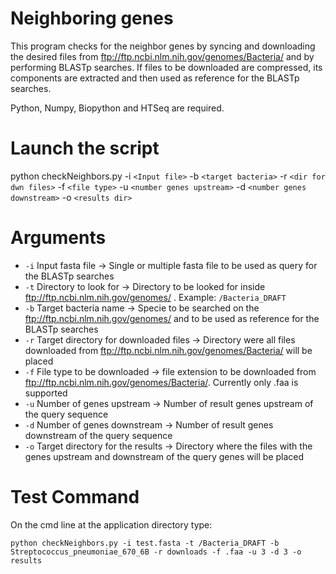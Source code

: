 # Neighboring genes

This program checks for the neighbor genes by syncing and downloading the desired files from ftp://ftp.ncbi.nlm.nih.gov/genomes/Bacteria/ and by performing BLASTp searches.
If files to be downloaded are compressed, its components are extracted and then used as reference for the BLASTp searches.

Python, Numpy, Biopython and HTSeq are required.

Launch the script
=================

python checkNeighbors.py -i `<Input file>` -b `<target bacteria>` -r `<dir for dwn files>` -f `<file type>` -u `<number genes upstream>` -d `<number genes downstream>` -o `<results dir>`

Arguments
=========

* `-i` Input fasta file -> Single or multiple fasta file to be used as query for the BLASTp searches
* `-t` Directory to look for -> Directory to be looked for inside ftp://ftp.ncbi.nlm.nih.gov/genomes/ . Example: `/Bacteria_DRAFT`
* `-b` Target bacteria name -> Specie to be searched on the ftp://ftp.ncbi.nlm.nih.gov/genomes/ and to be used as reference for the BLASTp searches
* `-r` Target directory for downloaded files -> Directory were all files downloaded from ftp://ftp.ncbi.nlm.nih.gov/genomes/Bacteria/ will be placed
* `-f` File type to be downloaded -> file extension to be downloaded from ftp://ftp.ncbi.nlm.nih.gov/genomes/Bacteria/. Currently only .faa is supported
* `-u` Number of genes upstream -> Number of result genes upstream of the query sequence
* `-d` Number of genes downstream -> Number of result genes downstream of the query sequence
* `-o` Target directory for the results -> Directory where the files with the genes upstream and downstream of the query genes will be placed


Test Command
============

On the cmd line at the application directory type:

`python checkNeighbors.py -i test.fasta -t /Bacteria_DRAFT -b Streptococcus_pneumoniae_670_6B -r downloads -f .faa -u 3 -d 3 -o results`